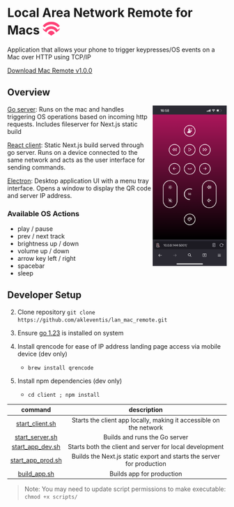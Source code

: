 # Local Area Network Remote for Macs <img width=40 src="assets/icon.png" style="vertical-align: text-bottom;" />
Application that allows your phone to trigger keypresses/OS events on a Mac over HTTP using TCP/IP

[Download Mac Remote v1.0.0](https://github.com/akleventis/lan_mac_remote/releases/tag/v1.0.0)
## Overview
<img align='right' width=170 src="assets/screen.png" />

[Go server](./server/api.go): Runs on the mac and handles triggering OS operations based on incoming http requests. Includes fileserver for Next.js static build

[React client](./client/): Static Next.js build served through go server. Runs on a device connected to the same network and acts as the user interface for sending commands.

[Electron](./electron/): Desktop application UI with a menu tray interface. Opens a window to display the QR code and server IP address.

### Available OS Actions
- play / pause
- prev / next track
- brightness up / down
- volume up / down
- arrow key left / right
- spacebar
- sleep

## Developer Setup
2. Clone repository `git clone https://github.com/akleventis/lan_mac_remote.git`

3. Ensure [go 1.23](https://go.dev/doc/install) is installed on system 

4. Install qrencode for ease of IP address landing page access via mobile device (dev only)
    - `brew install qrencode`

5. Install npm dependencies (dev only)
    -  `cd client ; npm install`

|command | description|
| :--: | :--: |
|[start_client.sh](./scripts/start_client.sh)| Starts the client app locally, making it accessible on the network |
|[start_server.sh](./scripts/start_server.sh)| Builds and runs the Go server |
|[start_app_dev.sh](./scripts/start_app_dev.sh)| Starts both the client and server for local development |
|[start_app_prod.sh](./scripts/start_app_prod.sh)| Builds the Next.js static export and starts the server for production |
|[build_app.sh](./scripts/build.sh)| Builds app for production |

> Note: You may need to update script permissions to make executable: `chmod +x scripts/`